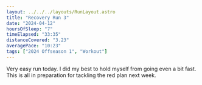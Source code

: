 ```yaml
---
layout: ../../../layouts/RunLayout.astro
title: "Recovery Run 3"
date: "2024-04-12"
hoursOfSleep: "7"
timeElapsed: "33:35"
distanceCovered: "3.23"
averagePace: "10:23"
tags: ["2024 Offseason 1", "Workout"]
---
```


Very easy run today. I did my best to hold myself from going even a bit fast. This is all in preparation for tackling the red plan next week.
